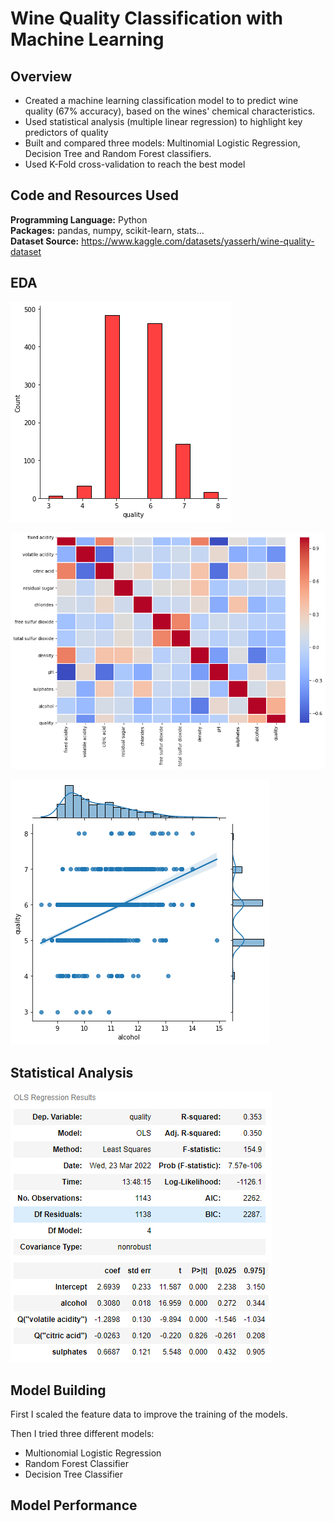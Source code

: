 # Wine Quality Classification with Machine Learning

## Overview
* Created a machine learning classification model to to predict wine quality (67% accuracy), based on the wines' chemical characteristics.
* Used statistical analysis (multiple linear regression) to highlight key predictors of quality
* Built and compared three models: Multinomial Logistic Regression, Decision Tree and Random Forest classifiers.
* Used K-Fold cross-validation to reach the best model

## Code and Resources Used

**Programming Language:** Python  
**Packages:** pandas, numpy, scikit-learn, stats...  
**Dataset Source:** https://www.kaggle.com/datasets/yasserh/wine-quality-dataset

## EDA

![](quality_dist.png)

![](characteristics_heatmap.png)

![](quality_alcohol_reg.png)

## Statistical Analysis

![](multi_regression.PNG)

## Model Building

First I scaled the feature data to improve the training of the models.

Then I tried three different models:
* Multionomial Logistic Regression
* Random Forest Classifier
* Decision Tree Classifier

## Model Performance
